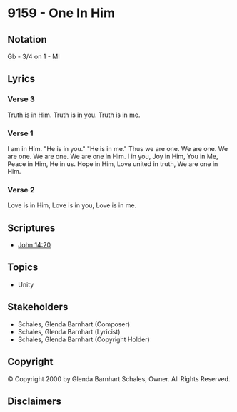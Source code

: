 # 9159 - One In Him

## Notation

Gb - 3/4 on 1 - MI

## Lyrics

### Verse 3

Truth is in Him. Truth is in you. Truth is in me.

### Verse 1

I am in Him. "He is in you." "He is in me." Thus we are one. We are one. We are one. We are one. We are one in Him. I in you, Joy in Him, You in Me, Peace in Him, He in us. Hope in Him, Love united in truth, We are one in Him.

### Verse 2

Love is in Him, Love is in you, Love is in me.


## Scriptures

- [John 14:20](https://www.biblegateway.com/passage/?search=John%2014%3A20)

## Topics

- Unity

## Stakeholders

- Schales, Glenda Barnhart (Composer)
- Schales, Glenda Barnhart (Lyricist)
- Schales, Glenda Barnhart (Copyright Holder)

## Copyright

© Copyright 2000 by Glenda Barnhart Schales, Owner. All Rights Reserved.


## Disclaimers


